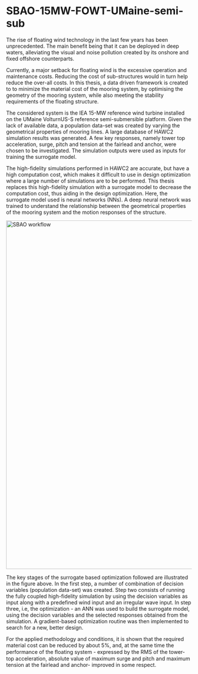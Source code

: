 # SBAO-15MW-FOWT-UMaine-semi-sub

The rise of floating wind technology in the last few years has been unprecedented. The main benefit being that it can be deployed in deep waters, alleviating the visual and noise pollution created by its onshore and fixed offshore counterparts. 

Currently, a major setback for floating wind is the excessive operation and maintenance costs. Reducing the cost of sub-structures would in turn help reduce the over-all costs. In this thesis, a data driven framework is created to to minimize the material cost of the mooring system, by optimising the geometry of the mooring system, while also meeting the stability requirements of the floating structure.

The considered system is the IEA 15-MW reference wind turbine installed on the UMaine VolturnUS-S reference semi-submersible platform. Given the lack of available data, a population data-set was created by varying the geometrical properties of mooring lines. A large database of HAWC2 simulation results was generated. A few key responses, namely tower top acceleration, surge, pitch and tension at the fairlead and anchor, were chosen to be investigated. The simulation outputs were used as inputs for training the surrogate model.

The high-fidelity simulations performed in HAWC2 are accurate, but have a high computation cost, which makes it difficult to use in design optimization where a large number of simulations are to be performed. This thesis replaces this high-fidelity simulation with a surrogate model to decrease the computation cost, thus aiding in the design optimization. Here, the surrogate model used is neural networks (NNs). A deep neural network was trained to understand the relationship between the geometrical properties of the mooring system and the motion responses of the structure. 


<img width="944" alt="SBAO workflow" src="https://user-images.githubusercontent.com/107720902/176894309-2ba35551-15c7-4dfa-afb4-6e010531236c.png">


The key stages of the surrogate based optimization followed are illustrated in the figure above. In the first step, a number of combination of decision variables (population data-set) was created. Step two consists of running the fully coupled high-fidelity simulation by using the decision variables as input along with a predefined wind input and an irregular wave input. In step three, i.e, the optimization - an ANN was used to build the surrogate model, using the decision variables and the selected responses obtained from the simulation. A gradient-based optimization routine was then implemented to search for a new, better design. 

For the applied methodology and conditions, it is shown that the required material cost can be reduced by about 5\%, and, at the same time the performance of the ﬂoating system - expressed by the RMS of the tower-top acceleration, absolute value of maximum surge and pitch and maximum tension at the fairlead and anchor- improved in some respect.
